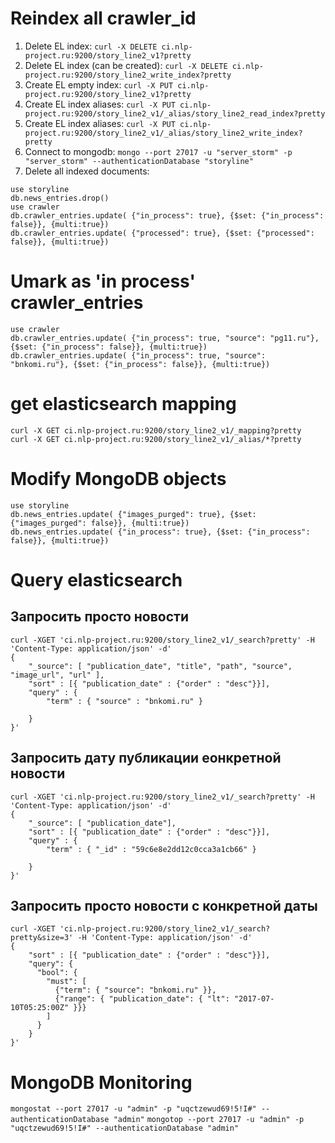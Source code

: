 # Reindex all crawler_id
1. Delete EL index: `curl -X DELETE ci.nlp-project.ru:9200/story_line2_v1?pretty`
1. Delete EL index (can be created): `curl -X DELETE ci.nlp-project.ru:9200/story_line2_write_index?pretty`
1. Create EL empty index: `curl -X PUT ci.nlp-project.ru:9200/story_line2_v1?pretty`
1. Create EL index aliases: `curl -X PUT ci.nlp-project.ru:9200/story_line2_v1/_alias/story_line2_read_index?pretty`
1. Create EL index aliases: `curl -X PUT ci.nlp-project.ru:9200/story_line2_v1/_alias/story_line2_write_index?pretty`
1. Connect to mongodb: `mongo --port 27017 -u "server_storm" -p "server_storm" --authenticationDatabase "storyline"`
1. Delete all indexed documents:
```
use storyline
db.news_entries.drop()
use crawler
db.crawler_entries.update( {"in_process": true}, {$set: {"in_process": false}}, {multi:true})
db.crawler_entries.update( {"processed": true}, {$set: {"processed": false}}, {multi:true})
```

# Umark as 'in process' crawler_entries
```
use crawler
db.crawler_entries.update( {"in_process": true, "source": "pg11.ru"}, {$set: {"in_process": false}}, {multi:true})
db.crawler_entries.update( {"in_process": true, "source": "bnkomi.ru"}, {$set: {"in_process": false}}, {multi:true})
````

# get elasticsearch mapping
```
curl -X GET ci.nlp-project.ru:9200/story_line2_v1/_mapping?pretty
curl -X GET ci.nlp-project.ru:9200/story_line2_v1/_alias/*?pretty
```

# Modify MongoDB objects
```
use storyline
db.news_entries.update( {"images_purged": true}, {$set: {"images_purged": false}}, {multi:true})
db.news_entries.update( {"in_process": true}, {$set: {"in_process": false}}, {multi:true})
```

# Query elasticsearch
## Запросить просто новости
```
curl -XGET 'ci.nlp-project.ru:9200/story_line2_v1/_search?pretty' -H 'Content-Type: application/json' -d'
{
	"_source": [ "publication_date", "title", "path", "source", "image_url", "url" ],
 	"sort" : [{ "publication_date" : {"order" : "desc"}}],    
    "query" : {
        "term" : { "source" : "bnkomi.ru" }

    }
}'
```
## Запросить дату публикации еонкретной новости
```
curl -XGET 'ci.nlp-project.ru:9200/story_line2_v1/_search?pretty' -H 'Content-Type: application/json' -d'
{
	"_source": [ "publication_date"],
 	"sort" : [{ "publication_date" : {"order" : "desc"}}],    
    "query" : {
        "term" : { "_id" : "59c6e8e2dd12c0cca3a1cb66" }

    }
}'
```
## Запросить просто новости с конкретной даты
```
curl -XGET 'ci.nlp-project.ru:9200/story_line2_v1/_search?pretty&size=3' -H 'Content-Type: application/json' -d'
{
 	"sort" : [{ "publication_date" : {"order" : "desc"}}],    
	"query": {
      "bool": {
        "must": [
          {"term": { "source": "bnkomi.ru" }},
          {"range": { "publication_date": { "lt": "2017-07-10T05:25:00Z" }}}
        ]
      }
    }
}'
```
# MongoDB Monitoring
`mongostat --port 27017 -u "admin" -p "uqctzewud69!5!I#" --authenticationDatabase "admin"`
`mongotop --port 27017 -u "admin" -p "uqctzewud69!5!I#" --authenticationDatabase "admin"`
